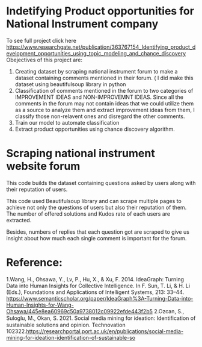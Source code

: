 # Indetifying Product opportunities for National Instrument company 

To see full project click here https://www.researchgate.net/publication/363767154_Identifying_product_development_opportunities_using_topic_modeling_and_chance_discovery
Obejectives of this project are:

1. Creating dataset by scraping national instrument forum to make a dataset containing comments mentioned in their forum. ( I did make this dataset using beautifulsoup library in python
2. Classification of comments mentioned in the forum to two categories of IMPROVEMENT IDEAS and NON-IMPROVEMNT IDEAS. Since all the comments in the forum may not contain ideas that we could utilize them as a source to analyze them and extract improvement ideas from them, I classify those non-relavent ones and disregard the other comments.
3. Train our model to automate classification 
4. Extract product opportunities using chance discovery algorithm. 

# Scraping national instrument website forum
This code builds the dataset containing questions asked by users along with their reputation of users.

This code used Beautifulsoup library and can scrape multiple pages to achieve not only the questions of users but also their reputation of them. The number of offered solutions and Kudos rate of each users are extracted. 
                                                              
Besides, numbers of replies that each question got are scraped to give us insight about how much each single comment is important for the forum.



# Reference:

1.Wang, H., Ohsawa, Y., Lv, P., Hu, X., & Xu, F. 2014. IdeaGraph: Turning Data into Human Insights for Collective Intelligence. In F. Sun, T. Li, & H. Li (Eds.), Foundations and Applications of Intelligent Systems, 213: 33–44. https://www.semanticscholar.org/paper/IdeaGraph%3A-Turning-Data-into-Human-Insights-for-Wang-Ohsawa/445e8ea60969c50a9738012c09922efde443f2b5
2.Ozcan, S., Suloglu, M., Okan, S. 2021. Social media mining for ideation: Identiﬁcation of sustainable solutions and opinion. Technovation  102322.https://researchportal.port.ac.uk/en/publications/social-media-mining-for-ideation-identification-of-sustainable-so
